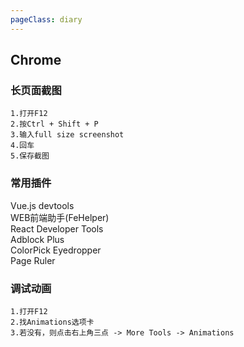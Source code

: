 ```yaml
---
pageClass: diary
---
```


## Chrome

### 长页面截图
```
1.打开F12
2.按Ctrl + Shift + P
3.输入full size screenshot
4.回车
5.保存截图
```

### 常用插件
Vue.js devtools <br>
WEB前端助手(FeHelper) <br>
React Developer Tools <br>
Adblock Plus <br>
ColorPick Eyedropper <br>
Page Ruler <br>

### 调试动画
```
1.打开F12
2.找Animations选项卡
3.若没有，则点击右上角三点 -> More Tools -> Animations
```
